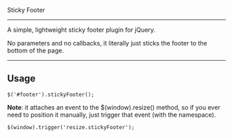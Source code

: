 Sticky Footer

---

A simple, lightweight sticky footer plugin for jQuery.

No parameters and no callbacks, it literally just sticks the footer to the bottom of the page.

---

## Usage  
	
	$('#footer').stickyFooter();

**Note**: it attaches an event to the $(window).resize() method, so if you ever need to position it manually, just trigger that event (with the namespace).
	
	$(window).trigger('resize.stickyFooter');